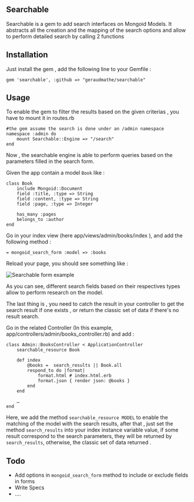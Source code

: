 Searchable
----------

Searchable is a gem to add search interfaces on Mongoid Models. It abstracts all the creation and the mapping of the search options and allow to perform detailed search by calling 2 functions

Installation
------------

Just install the gem , add the following line to your Gemfile :

	gem 'searchable', :github => "geraudmathe/searchable"
	

Usage
-----

To enable the gem to filter the results based on the given criterias , you have to mount it in routes.rb

	#the gem assume the search is done under an /admin namespace
	namespace :admin do
		mount Searchable::Engine => "/search"
	end
	
Now , the searchable engine is able to perform queries based on the parameters filled in the search form.

Given the app contain a model ```Book``` like :

	class Book
		include Mongoid::Document
		field :title, :type => String
		field :content, :type => String
		field :page, :type => Integer

		has_many :pages
		belongs_to :author
	end 
	

Go in your index view (here app/views/admin/books/index ), and add the following method :

	= mongoid_search_form :model => :books
	
Reload your page, you should see something like :

<img src="http://i49.tinypic.com/21x2ex.png" border="0" alt="Searchable form example">

As you can see, different search fields based on their respectives types allow to perform research on the model.

The last thing is , you need to catch the result in your controller to get the search result if one exists , or return the classic set of data if there's no result search.

Go in the related Controller (In this example, app/controllers/admin/books_controller.rb) and add :

	class Admin::BooksController < ApplicationController
		searchable_resource Book
		
		def index
    		@books =  search_results || Book.all
    		respond_to do |format|
      			format.html # index.html.erb
      			format.json { render json: @books }
    		end
    	end
    	
    	… 
    end
    
Here, we add the method ```searchable_resource MODEL``` to enable the matching of the  model with the search results, after that , just set the method ```search_results``` into your index instance variable value, if some result correspond to the search parameters, they will be returned by ```search_results```, otherwise, the classic set of data returned .

Todo
----

* Add options in ```mongoid_search_form``` method to include or exclude fields in forms
* Write Specs
* ….

